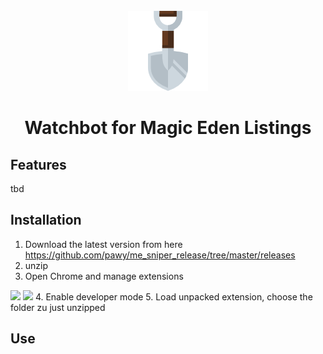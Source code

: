 <div align="center">
  <br>
  <img alt="SolSniper" src="https://github.com/pawy/me_sniper_release/raw/master/logo128.png">
  <h1>Watchbot for Magic Eden Listings</h1>

</div>

## Features

tbd

## Installation
1. Download the latest version from here https://github.com/pawy/me_sniper_release/tree/master/releases
2. unzip
3. Open Chrome and manage extensions
<img src="https://github.com/pawy/me_sniper_release/raw/master/images/install_1.JPG">
<img src="https://github.com/pawy/me_sniper_release/raw/master/images/install_2.JPG">
4. Enable developer mode
5. Load unpacked extension, choose the folder zu just unzipped

## Use
 

